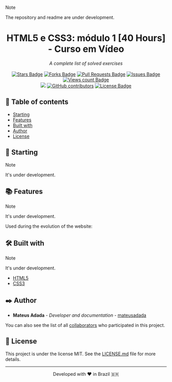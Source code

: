 > [!NOTE]
> The repository and readme are under development.

<h1 align="center">HTML5 e CSS3: módulo 1 [40 Hours] - Curso em Vídeo</h1>
<div align="center"><i>A complete list of solved exercises</i><br><br>
<a href="https://github.com/mateusadada/html5-css3-modulo1-cursoemvideo/stargazers"><img src="https://img.shields.io/github/stars/mateusadada/html5-css3-modulo1-cursoemvideo" alt="Stars Badge"/></a>
<a href="https://github.com/mateusadada/html5-css3-modulo1-cursoemvideo/network/members"><img src="https://img.shields.io/github/forks/mateusadada/html5-css3-modulo1-cursoemvideo" alt="Forks Badge"/></a>
<a href="https://github.com/mateusadada/html5-css3-modulo1-cursoemvideo/pulls"><img src="https://img.shields.io/github/issues-pr/mateusadada/html5-css3-modulo1-cursoemvideo" alt="Pull Requests Badge"/></a>
<a href="https://github.com/mateusadada/html5-css3-modulo1-cursoemvideo/issues"><img src="https://img.shields.io/github/issues/mateusadada/html5-css3-modulo1-cursoemvideo" alt="Issues Badge"/></a>
<a href="https://github.com/mateusadada/html5-css3-modulo1-cursoemvideo"><img src="https://komarev.com/ghpvc/?username=html5-css3-modulo1-cursoemvideo&color=447ff7&label=views" alt="Views count Badge"/></a>
<br><a href="https://mateusadada.github.io/html5-css3-modulo1-cursoemvideo" target="blank"><img src="https://img.shields.io/website?url=https%3A%2F%2Fmateusadada.github.io%2Fhtml5-css3-modulo1-cursoemvideo&logo=github" /></a>
<a href="https://github.com/mateusadada/html5-css3-modulo1-cursoemvideo/graphs/contributors"><img alt="GitHub contributors" src="https://img.shields.io/github/contributors/mateusadada/html5-css3-modulo1-cursoemvideo?color=2b9348"></a>
<a href="https://github.com/mateusadada/html5-css3-modulo1-cursoemvideo/blob/main/LICENSE"><img src="https://img.shields.io/github/license/mateusadada/html5-css3-modulo1-cursoemvideo?color=2b9348" alt="License Badge"/></a>
</div>

## 📜 Table of contents

- [Starting](#-starting)
- [Features](#-features)
- [Built with](#️-built-with)
- [Author](#️-author)
- [License](#-license)

## 🚀 Starting

> [!NOTE]
> It's under development.

## 📚 Features

> [!NOTE]
> It's under development.

Used during the evolution of the website:

## 🛠️ Built with

> [!NOTE]
> It's under development.

* [HTML5](https://en.wikipedia.org/wiki/HTML5)
* [CSS3](https://en.wikipedia.org/wiki/CSS)

## ✒️ Author

* **Mateus Adada** - *Developer and documentation* - [mateusadada](https://github.com/mateusadada)

You can also see the list of all [collaborators](https://github.com/mateusadada/html5-css3-modulo1-cursoemvideo/graphs/contributors) who participated in this project.

## 📄 License

This project is under the license MIT. See the [LICENSE.md](https://github.com/mateusadada/html5-css3-modulo1-cursoemvideo/blob/main/LICENSE) file for more details.

<hr><p align="center">Developed with ❤️ in Brazil 🇧🇷</p>
